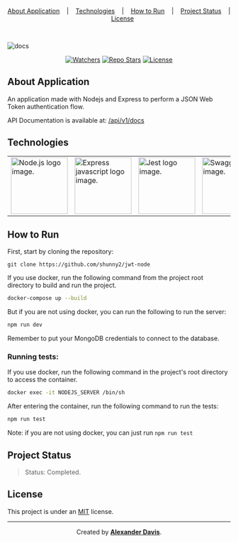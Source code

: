 <p align="center">
  <a href="#about-application">About Application</a>
  &nbsp;&nbsp;&nbsp;|&nbsp;&nbsp;&nbsp;
  <a href="#technologies">Technologies</a>
  &nbsp;&nbsp;&nbsp;|&nbsp;&nbsp;&nbsp;
  <a href="#how-to-run">How to Run</a>
  &nbsp;&nbsp;&nbsp;|&nbsp;&nbsp;&nbsp;
  <a href="#project-status">Project Status</a>
  &nbsp;&nbsp;&nbsp;|&nbsp;&nbsp;&nbsp;
  <a href="#license">License</a>
</p>

</br>

![docs](https://user-images.githubusercontent.com/72872854/201072742-cdb654d0-0f93-4dd7-bae7-2da3d4f912af.png)

<p align="center">
<a href="https://img.shields.io/github/watchers/shunny2/jwt-node?style=social"><img src="https://img.shields.io/github/watchers/shunny2/jwt-node?style=social" alt="Watchers"/></a>
<a href="https://img.shields.io/github/stars/shunny2/jwt-node?style=social"><img src="https://img.shields.io/github/stars/shunny2/jwt-node?style=social" alt="Repo Stars"/></a>
<a href="https://img.shields.io/github/license/shunny2/jwt-node"><img src="https://img.shields.io/github/license/shunny2/jwt-node" alt="License"/></a>
</p>

## About Application

An application made with Nodejs and Express to perform a JSON Web Token authentication flow.

API Documentation is available at: [/api/v1/docs](http://localhost:9000/api/v1/docs/)

## Technologies

<table>
  <thead>
  </thead>
  <tbody>
    <td>
      <a href="https://nodejs.org/en/" title="NodeJS"><img width="128" height="128" src="https://cdn.worldvectorlogo.com/logos/nodejs-1.svg" alt="Node.js logo image." /></a>
    </td>
    <td>
      <a href="https://expressjs.com/" title="Express"><img width="128" height="128" src="https://cdn.worldvectorlogo.com/logos/express-109.svg" alt="Express javascript logo image." /></a>
    </td>
    <td>
      <a href="https://jestjs.io/" title="Jest"><img width="128" height="128" src="https://cdn.worldvectorlogo.com/logos/jest-2.svg" alt="Jest logo image." /></a>
    </td>
    <td>
      <a href="https://swagger.io/" title="Swagger Documentation"><img width="128" height="128" src="https://static1.smartbear.co/swagger/media/assets/images/swagger_logo.svg" alt="Swagger logo image." /></a>
    </td>
  </tbody>
</table>

## How to Run

First, start by cloning the repository:
```shell
git clone https://github.com/shunny2/jwt-node
```

If you use docker, run the following command from the project root directory to build and run the project.
```bash
docker-compose up --build
```

But if you are not using docker, you can run the following to run the server:
```bash
npm run dev
```

Remember to put your MongoDB credentials to connect to the database.

### Running tests:

If you use docker, run the following command in the project's root directory to access the container.
```bash
docker exec -it NODEJS_SERVER /bin/sh
```

After entering the container, run the following command to run the tests:
```bash
npm run test
```

Note: if you are not using docker, you can just run ```npm run test```

## Project Status

> Status: Completed.

## License

This project is under an [MIT](https://opensource.org/licenses/MIT) license.

<hr/>

<p align="center">Created by <a href="https://github.com/shunny2"><b>Alexander Davis</b></a>.</p>
